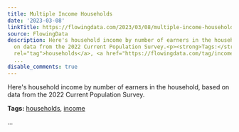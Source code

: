 ```yaml
---
title: Multiple Income Households
date: '2023-03-08'
linkTitle: https://flowingdata.com/2023/03/08/multiple-income-households/
source: FlowingData
description: Here's household income by number of earners in the household, based
  on data from the 2022 Current Population Survey.<p><strong>Tags:</strong> <a href="https://flowingdata.com/tag/households/"
  rel="tag">households</a>, <a href="https://flowingdata.com/tag/income/" rel="tag">income</a></p>
  ...
disable_comments: true
---
```

Here's household income by number of earners in the household, based on data from the 2022 Current Population Survey.<p><strong>Tags:</strong> <a href="https://flowingdata.com/tag/households/" rel="tag">households</a>, <a href="https://flowingdata.com/tag/income/" rel="tag">income</a></p> ...
